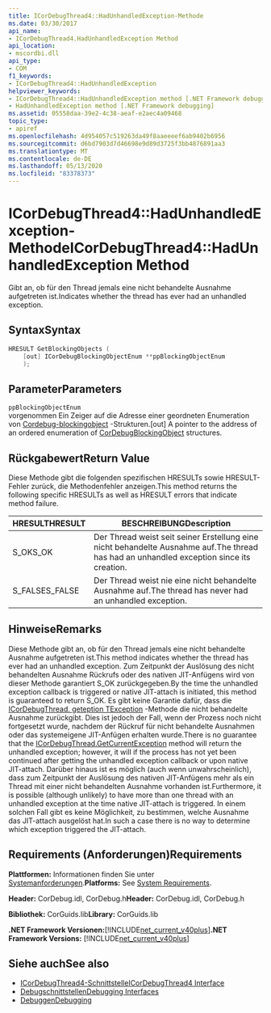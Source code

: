 ```yaml
---
title: ICorDebugThread4::HadUnhandledException-Methode
ms.date: 03/30/2017
api_name:
- ICorDebugThread4.HadUnhandledException Method
api_location:
- mscordbi.dll
api_type:
- COM
f1_keywords:
- ICorDebugThread4::HadUnhandledException
helpviewer_keywords:
- ICorDebugThread4::HadUnhandledException method [.NET Framework debugging]
- HadUnhandledException method [.NET Framework debugging]
ms.assetid: 05558daa-39e2-4c38-aeaf-e2aec4a09468
topic_type:
- apiref
ms.openlocfilehash: 4d954057c519263da49f8aaeeeef6ab9402b6956
ms.sourcegitcommit: d6bd7903d7d46698e9d89d3725f3bb4876891aa3
ms.translationtype: MT
ms.contentlocale: de-DE
ms.lasthandoff: 05/13/2020
ms.locfileid: "83378373"
---
```

# <a name="icordebugthread4hadunhandledexception-method"></a><span data-ttu-id="27848-102">ICorDebugThread4::HadUnhandledException-Methode</span><span class="sxs-lookup"><span data-stu-id="27848-102">ICorDebugThread4::HadUnhandledException Method</span></span>
<span data-ttu-id="27848-103">Gibt an, ob für den Thread jemals eine nicht behandelte Ausnahme aufgetreten ist.</span><span class="sxs-lookup"><span data-stu-id="27848-103">Indicates whether the thread has ever had an unhandled exception.</span></span>  
  
## <a name="syntax"></a><span data-ttu-id="27848-104">Syntax</span><span class="sxs-lookup"><span data-stu-id="27848-104">Syntax</span></span>  
  
```cpp  
HRESULT GetBlockingObjects (  
    [out] ICorDebugBlockingObjectEnum **ppBlockingObjectEnum  
    );  
```  
  
## <a name="parameters"></a><span data-ttu-id="27848-105">Parameter</span><span class="sxs-lookup"><span data-stu-id="27848-105">Parameters</span></span>  
 `ppBlockingObjectEnum`  
 <span data-ttu-id="27848-106">vorgenommen Ein Zeiger auf die Adresse einer geordneten Enumeration von [Cordebug-blockingobject](cordebugblockingobject-structure.md) -Strukturen.</span><span class="sxs-lookup"><span data-stu-id="27848-106">[out] A pointer to the address of an ordered enumeration of [CorDebugBlockingObject](cordebugblockingobject-structure.md) structures.</span></span>  
  
## <a name="return-value"></a><span data-ttu-id="27848-107">Rückgabewert</span><span class="sxs-lookup"><span data-stu-id="27848-107">Return Value</span></span>  
 <span data-ttu-id="27848-108">Diese Methode gibt die folgenden spezifischen HRESULTs sowie HRESULT-Fehler zurück, die Methodenfehler anzeigen.</span><span class="sxs-lookup"><span data-stu-id="27848-108">This method returns the following specific HRESULTs as well as HRESULT errors that indicate method failure.</span></span>  
  
|<span data-ttu-id="27848-109">HRESULT</span><span class="sxs-lookup"><span data-stu-id="27848-109">HRESULT</span></span>|<span data-ttu-id="27848-110">BESCHREIBUNG</span><span class="sxs-lookup"><span data-stu-id="27848-110">Description</span></span>|  
|-------------|-----------------|  
|<span data-ttu-id="27848-111">S_OK</span><span class="sxs-lookup"><span data-stu-id="27848-111">S_OK</span></span>|<span data-ttu-id="27848-112">Der Thread weist seit seiner Erstellung eine nicht behandelte Ausnahme auf.</span><span class="sxs-lookup"><span data-stu-id="27848-112">The thread has had an unhandled exception since its creation.</span></span>|  
|<span data-ttu-id="27848-113">S_FALSE</span><span class="sxs-lookup"><span data-stu-id="27848-113">S_FALSE</span></span>|<span data-ttu-id="27848-114">Der Thread weist nie eine nicht behandelte Ausnahme auf.</span><span class="sxs-lookup"><span data-stu-id="27848-114">The thread has never had an unhandled exception.</span></span>|  
  
## <a name="remarks"></a><span data-ttu-id="27848-115">Hinweise</span><span class="sxs-lookup"><span data-stu-id="27848-115">Remarks</span></span>  
 <span data-ttu-id="27848-116">Diese Methode gibt an, ob für den Thread jemals eine nicht behandelte Ausnahme aufgetreten ist.</span><span class="sxs-lookup"><span data-stu-id="27848-116">This method indicates whether the thread has ever had an unhandled exception.</span></span> <span data-ttu-id="27848-117">Zum Zeitpunkt der Auslösung des nicht behandelten Ausnahme Rückrufs oder des nativen JIT-Anfügens wird von dieser Methode garantiert S_OK zurückgegeben.</span><span class="sxs-lookup"><span data-stu-id="27848-117">By the time the unhandled exception callback is triggered or native JIT-attach is initiated, this method is guaranteed to return S_OK.</span></span> <span data-ttu-id="27848-118">Es gibt keine Garantie dafür, dass die [ICorDebugThread. geteption TException](icordebugthread-getcurrentexception-method.md) -Methode die nicht behandelte Ausnahme zurückgibt. Dies ist jedoch der Fall, wenn der Prozess noch nicht fortgesetzt wurde, nachdem der Rückruf für nicht behandelte Ausnahmen oder das systemeigene JIT-Anfügen erhalten wurde.</span><span class="sxs-lookup"><span data-stu-id="27848-118">There is no guarantee that the [ICorDebugThread.GetCurrentException](icordebugthread-getcurrentexception-method.md) method will return the unhandled exception; however, it will if the process has not yet been continued after getting the unhandled exception callback or upon native JIT-attach.</span></span> <span data-ttu-id="27848-119">Darüber hinaus ist es möglich (auch wenn unwahrscheinlich), dass zum Zeitpunkt der Auslösung des nativen JIT-Anfügens mehr als ein Thread mit einer nicht behandelten Ausnahme vorhanden ist.</span><span class="sxs-lookup"><span data-stu-id="27848-119">Furthermore, it is possible (although unlikely) to have more than one thread with an unhandled exception at the time native JIT-attach is triggered.</span></span> <span data-ttu-id="27848-120">In einem solchen Fall gibt es keine Möglichkeit, zu bestimmen, welche Ausnahme das JIT-attach ausgelöst hat.</span><span class="sxs-lookup"><span data-stu-id="27848-120">In such a case there is no way to determine which exception triggered the JIT-attach.</span></span>  
  
## <a name="requirements"></a><span data-ttu-id="27848-121">Requirements (Anforderungen)</span><span class="sxs-lookup"><span data-stu-id="27848-121">Requirements</span></span>  
 <span data-ttu-id="27848-122">**Plattformen:** Informationen finden Sie unter [Systemanforderungen](../../get-started/system-requirements.md).</span><span class="sxs-lookup"><span data-stu-id="27848-122">**Platforms:** See [System Requirements](../../get-started/system-requirements.md).</span></span>  
  
 <span data-ttu-id="27848-123">**Header:** CorDebug.idl, CorDebug.h</span><span class="sxs-lookup"><span data-stu-id="27848-123">**Header:** CorDebug.idl, CorDebug.h</span></span>  
  
 <span data-ttu-id="27848-124">**Bibliothek:** CorGuids.lib</span><span class="sxs-lookup"><span data-stu-id="27848-124">**Library:** CorGuids.lib</span></span>  
  
 <span data-ttu-id="27848-125">**.NET Framework Versionen:**[!INCLUDE[net_current_v40plus](../../../../includes/net-current-v40plus-md.md)]</span><span class="sxs-lookup"><span data-stu-id="27848-125">**.NET Framework Versions:** [!INCLUDE[net_current_v40plus](../../../../includes/net-current-v40plus-md.md)]</span></span>  
  
## <a name="see-also"></a><span data-ttu-id="27848-126">Siehe auch</span><span class="sxs-lookup"><span data-stu-id="27848-126">See also</span></span>

- [<span data-ttu-id="27848-127">ICorDebugThread4-Schnittstelle</span><span class="sxs-lookup"><span data-stu-id="27848-127">ICorDebugThread4 Interface</span></span>](icordebugthread4-interface.md)
- [<span data-ttu-id="27848-128">Debugschnittstellen</span><span class="sxs-lookup"><span data-stu-id="27848-128">Debugging Interfaces</span></span>](debugging-interfaces.md)
- [<span data-ttu-id="27848-129">Debuggen</span><span class="sxs-lookup"><span data-stu-id="27848-129">Debugging</span></span>](index.md)
